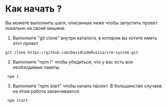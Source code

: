 # Как начать ?

Вы можете выполнить шаги, описанные ниже чтобы запустить проект локально на своей машине.

1. Выполните "git clone" внутри каталога, в котором вы хотите иметь этот проект.

```
git clone https://github.com/DavidCodeRussia/crm-system.git
```

2. Выполните "npm i" чтобы убедиться, что у вас есть все необходимые пакеты.

```
 npm i
```

3. Выполните "npm start" чтобы начать проект. В большинстве случаев на этом работа заканчивается.

```
 npm start
```
